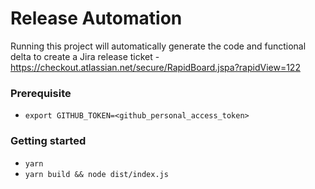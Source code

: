 # Release Automation

Running this project will automatically generate the code and functional delta to create a Jira release ticket - https://checkout.atlassian.net/secure/RapidBoard.jspa?rapidView=122

### Prerequisite
- `export GITHUB_TOKEN=<github_personal_access_token>` 

### Getting started

- `yarn`
- `yarn build && node dist/index.js`
